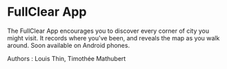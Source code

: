 # FullClear App

The FullClear App encourages you to discover every corner of city you might visit. It records where you've been, and reveals the map as you walk around. Soon available on Android phones.

Authors : Louis Thin, Timothée Mathubert


